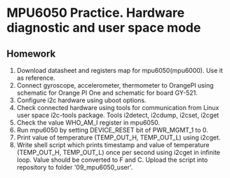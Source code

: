 # MPU6050 Practice. Hardware diagnostic and user space mode
## Homework
1. Download datasheet and registers map for mpu6050(mpu6000). Use it as reference.
2. Connect gyroscope, accelerometer, thermometer to OrangePI using schematic for Orange PI One 
  and schematic for board GY-521.
3. Configure i2c hardware using uboot options.
4. Check connected hardware using tools for communication from Linux user space i2c-tools package.
  Tools i2detect, i2cdump, i2cset, i2cget
5. Check the value WHO_AM_I register in mpu6050.
6. Run mpu6050 by setting DEVICE_RESET bit of PWR_MGMT_1 to 0.
7. Print value of temperature (TEMP_OUT_H, TEMP_OUT_L) using i2cget.
8. Write shell script which prints timestamp and value of temperature (TEMP_OUT_H, TEMP_OUT_L)
  once per second using i2cget in infinite loop. Value should be converted to F and C.
  Upload the script into repository to folder '09_mpu6050_user'.
